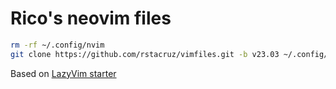 # Rico's neovim files

```bash
rm -rf ~/.config/nvim
git clone https://github.com/rstacruz/vimfiles.git -b v23.03 ~/.config/nvim
```

Based on [LazyVim starter](https://github.com/LazyVim/starter)
